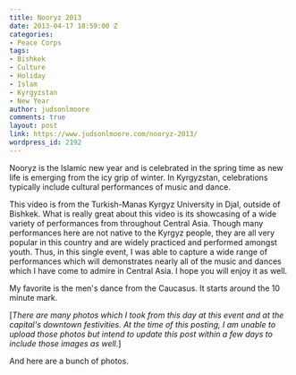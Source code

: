 ```yaml
---
title: Nooryz 2013
date: 2013-04-17 18:59:00 Z
categories:
- Peace Corps
tags:
- Bishkek
- Culture
- Holiday
- Islam
- Kyrgyzstan
- New Year
author: judsonlmoore
comments: true
layout: post
link: https://www.judsonlmoore.com/nooryz-2013/
wordpress_id: 2192
---
```


Nooryz is the Islamic new year and is celebrated in the spring time as new life is emerging from the icy grip of winter. In Kyrgyzstan, celebrations typically include cultural performances of music and dance.

This video is from the Turkish-Manas Kyrgyz University in Djal, outside of Bishkek. What is really great about this video is its showcasing of a wide variety of performances from throughout Central Asia. Though many performances here are not native to the Kyrgyz people, they are all very popular in this country and are widely practiced and performed amongst youth. Thus, in this single event, I was able to capture a wide range of performances which will demonstrates nearly all of the music and dances which I have come to admire in Central Asia. I hope you will enjoy it as well.

My favorite is the men's dance from the Caucasus. It starts around the 10 minute mark.

[_There are many photos which I took from this day at this event and at the capital's downtown festivities. At the time of this posting, I am unable to upload those photos but intend to update this post within a few days to include those images as well._]



And here are a bunch of photos.
